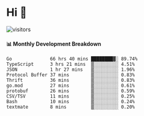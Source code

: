 # Hi 👋
 
![visitors](https://visitor-badge.glitch.me/badge?page_id=sorcererxw.sorcererx)

#### 📊 Monthly Development Breakdown

<!--START_SECTION:waka-->
```text
Go              66 hrs 40 mins ████████▓░ 89.74%
TypeScript      3 hrs 21 mins  ▒░░░░░░░░░ 4.51%
JSON            1 hr 27 mins   ▒░░░░░░░░░ 1.96%
Protocol Buffer 37 mins        ▒░░░░░░░░░ 0.83%
Thrift          36 mins        ▒░░░░░░░░░ 0.83%
go.mod          27 mins        ▒░░░░░░░░░ 0.61%
protobuf        26 mins        ▒░░░░░░░░░ 0.59%
CSV/TSV         11 mins        ▒░░░░░░░░░ 0.25%
Bash            10 mins        ▒░░░░░░░░░ 0.24%
textmate        8 mins         ▒░░░░░░░░░ 0.20%
```
<!--END_SECTION:waka-->
